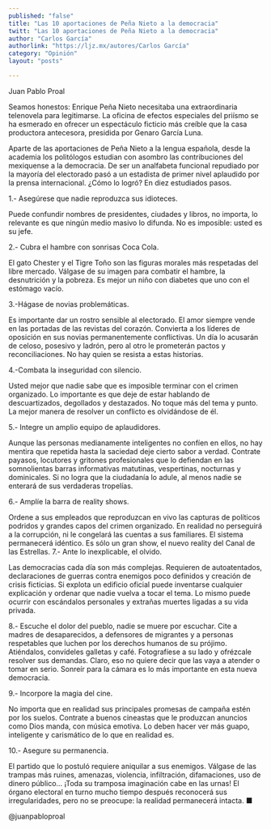```yaml
---
published: "false"
title: "Las 10 aportaciones de Peña Nieto a la democracia"
twitt: "Las 10 aportaciones de Peña Nieto a la democracia"
author: "Carlos García"
authorlink: "https://ljz.mx/autores/Carlos García"
category: "Opinión"
layout: "posts"

---
```



Juan Pablo Proal

Seamos honestos: Enrique Peña  Nieto necesitaba una extraordinaria
telenovela para legitimarse.  La oficina de efectos especiales del priísmo
se ha esmerado en ofrecer un espectáculo ficticio más creíble que la casa
productora antecesora, presidida por Genaro García Luna.

Aparte de las aportaciones de Peña Nieto a la lengua española, desde la
academia los politólogos estudian con asombro las contribuciones del
mexiquense a la democracia. De ser un analfabeta funcional repudiado por la
mayoría del electorado pasó a un estadista de primer nivel aplaudido por la
prensa internacional. ¿Cómo lo logró? En diez estudiados pasos.

1.- Asegúrese que nadie reproduzca sus idioteces.

Puede confundir nombres de presidentes, ciudades y libros, no importa, lo
relevante es que ningún medio masivo lo difunda. No es imposible: usted es
su jefe.

2.- Cubra el hambre con sonrisas Coca Cola.

El gato Chester  y el Tigre Toño son las figuras morales más respetadas del
libre mercado. Válgase de su imagen para combatir el hambre, la
desnutrición y la pobreza. Es mejor un niño con diabetes que uno con el
estómago vacío.

3.-Hágase de novias problemáticas.

Es importante dar un rostro sensible al electorado. El amor siempre vende
en las portadas de las revistas del corazón. Convierta a los líderes de
oposición en sus novias permanentemente conflictivas. Un día lo acusarán de
celoso, posesivo y ladrón, pero al otro le prometerán pactos y
reconciliaciones. No hay quien se resista a estas historias.

4.-Combata la inseguridad con silencio.

Usted mejor que nadie sabe que es imposible terminar con el crimen
organizado. Lo importante es que deje de estar hablando de descuartizados,
degollados y destazados. No toque más del tema y punto. La mejor manera de
resolver un conflicto es olvidándose de él.

5.- Integre un amplio equipo de aplaudidores.

Aunque las personas medianamente inteligentes no confíen en ellos, no hay
mentira que repetida hasta la saciedad deje cierto sabor a verdad. Contrate
payasos, locutores y gritones profesionales que lo defiendan en las
somnolientas barras informativas matutinas, vespertinas, nocturnas y
dominicales. Si no logra que la ciudadanía lo adule, al menos nadie se
enterará de sus verdaderas tropelías.

6.- Amplíe la barra de reality shows.

Ordene a sus empleados que reproduzcan en vivo las capturas de políticos
podridos y grandes capos del crimen organizado. En realidad no perseguirá a
la corrupción, ni le congelará las cuentas a sus familiares. El sistema
permanecerá idéntico. Es sólo un gran show, el nuevo reality del Canal de
las Estrellas.
7.- Ante lo inexplicable, el olvido.

Las democracias cada día son más complejas. Requieren de autoatentados,
declaraciones de guerras contra enemigos poco definidos y creación de
crisis ficticias. Si explota un edificio oficial puede inventarse cualquier
explicación y ordenar que nadie vuelva a tocar el tema. Lo mismo puede
ocurrir con escándalos personales y extrañas muertes ligadas a su vida
privada.

8.- Escuche el dolor del pueblo, nadie se muere por escuchar.
Cite a madres de desaparecidos, a defensores de migrantes y a personas
respetables que luchen por los derechos humanos de su prójimo. Atiéndalos,
convídeles galletas y café. Fotografíese a su lado y ofrézcale resolver sus
demandas. Claro, eso no quiere decir que las vaya a atender o tomar en
serio. Sonreír para la cámara es lo más importante en esta nueva democracia.

9.- Incorpore la magia del cine.

No importa que en realidad sus principales promesas de campaña estén por
los suelos. Contrate a buenos cineastas que le produzcan anuncios como Dios
manda, con música emotiva. Lo deben hacer ver más guapo, inteligente y
carismático de lo que en realidad es.

10.- Asegure su permanencia.

El partido que lo postuló requiere aniquilar a sus enemigos. Válgase de las
trampas más ruines, amenazas, violencia, infiltración, difamaciones, uso de
dinero público… ¡Toda su tramposa imaginación cabe en las urnas! El órgano
electoral en turno mucho tiempo después reconocerá sus irregularidades,
pero no se preocupe: la realidad permanecerá intacta. ■

@juanpabloproal

